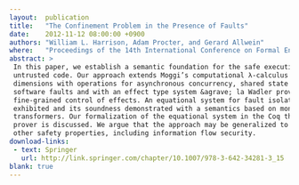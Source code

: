 ```yaml
---
layout:  publication
title:   "The Confinement Problem in the Presence of Faults"
date:    2012-11-12 08:00:00 +0900
authors: "William L. Harrison, Adam Procter, and Gerard Allwein"
where:   "Proceedings of the 14th International Conference on Formal Engineering Methods (ICFEM'12), Kyoto, November 2012"
abstract: >
 In this paper, we establish a semantic foundation for the safe execution of
 untrusted code. Our approach extends Moggi’s computational λ-calculus in two
 dimensions with operations for asynchronous concurrency, shared state and
 software faults and with an effect type system &agrave; la Wadler providing
 fine-grained control of effects. An equational system for fault isolation is
 exhibited and its soundness demonstrated with a semantics based on monad
 transformers. Our formalization of the equational system in the Coq theorem
 prover is discussed. We argue that the approach may be generalized to capture
 other safety properties, including information flow security.
download-links:
 - text: Springer
   url: http://link.springer.com/chapter/10.1007/978-3-642-34281-3_15
blank: true
---
```

